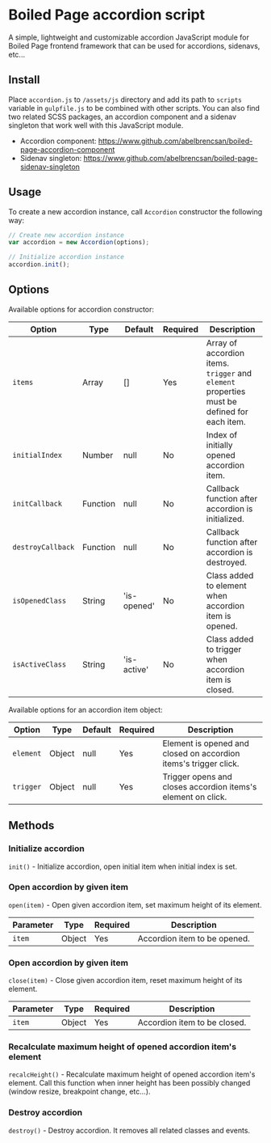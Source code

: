 # Boiled Page accordion script

A simple, lightweight and customizable accordion JavaScript module for Boiled Page frontend framework that can be used for accordions, sidenavs, etc...

## Install

Place `accordion.js` to `/assets/js` directory and add its path to `scripts` variable in `gulpfile.js` to be combined with other scripts. You can also find two related SCSS packages, an accordion component and a sidenav singleton that work well with this JavaScript module.

- Accordion component: <https://www.github.com/abelbrencsan/boiled-page-accordion-component>
- Sidenav singleton: <https://www.github.com/abelbrencsan/boiled-page-sidenav-singleton>

## Usage

To create a new accordion instance, call `Accordion` constructor the following way:

```js
// Create new accordion instance
var accordion = new Accordion(options);

// Initialize accordion instance
accordion.init();
```

## Options

Available options for accordion constructor:

Option| Type | Default | Required | Description
------|------|---------|----------|------------
`items` | Array | [] | Yes | Array of accordion items. `trigger` and `element` properties must be defined for each item.
`initialIndex` | Number | null | No | Index of initially opened accordion item.
`initCallback` | Function | null | No | Callback function after accordion is initialized.
`destroyCallback` | Function | null | No | Callback function after accordion is destroyed.
`isOpenedClass` | String | 'is-opened' | No | Class added to element when accordion item is opened.
`isActiveClass` | String | 'is-active' | No | Class added to trigger when accordion item is closed.

Available options for an accordion item object:

Option| Type | Default | Required | Description
------|------|---------|----------|------------
`element` | Object | null | Yes | Element is opened and closed on accordion items's trigger click.
`trigger` | Object | null | Yes | Trigger opens and closes accordion items's element on click.

## Methods

### Initialize accordion

`init()` - Initialize accordion, open initial item when initial index is set.

### Open accordion by given item

`open(item)` - Open given accordion item, set maximum height of its element.

Parameter | Type | Required | Description
----------|------|----------|------------
`item` | Object | Yes | Accordion item to be opened.

### Open accordion by given item

`close(item)` - Close given accordion item, reset maximum height of its element.

Parameter | Type | Required | Description
----------|------|----------|------------
`item` | Object | Yes | Accordion item to be closed.

### Recalculate maximum height of opened accordion item's element

`recalcHeight()` - Recalculate maximum height of opened accordion item's element. Call this function when inner height has been possibly changed (window resize, breakpoint change, etc...).

### Destroy accordion

`destroy()` - Destroy accordion. It removes all related classes and events.